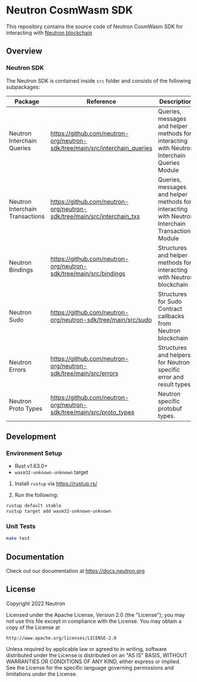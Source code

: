# Neutron CosmWasm SDK

This repository contains the source code of Neutron CosmWasm SDK for interacting with [Neutron blockchain](https://github.com/neutron-org/neutron)

## Overview

### Neutron SDK

The Neutron SDK is contained inside `src` folder and consists of the following subpackages:

| Package                         | Reference                                                                   | Description                                                                                      |
|---------------------------------|-----------------------------------------------------------------------------|--------------------------------------------------------------------------------------------------|
| Neutron Interchain Queries      | https://github.com/neutron-org/neutron-sdk/tree/main/src/interchain_queries | Queries, messages and helper methods for interacting with Neutron Interchain Queries Module      |
| Neutron Interchain Transactions | https://github.com/neutron-org/neutron-sdk/tree/main/src/interchain_txs     | Queries, messages and helper methods for interacting with Neutron Interchain Transactions Module |
| Neutron Bindings                | https://github.com/neutron-org/neutron-sdk/tree/main/src/bindings           | Structures and helper methods for interacting with Neutron blockchain                            |
| Neutron Sudo                    | https://github.com/neutron-org/neutron-sdk/tree/main/src/sudo               | Structures for Sudo Contract callbacks from Neutron blockchain                                   |
| Neutron Errors                  | https://github.com/neutron-org/neutron-sdk/tree/main/src/errors             | Structures and helpers for Neutron specific error and result types                               |
| Neutron Proto Types             | https://github.com/neutron-org/neutron-sdk/tree/main/src/proto_types        | Neutron specific protobuf types.                                                                 |

## Development

### Environment Setup

- Rust v1.63.0+
- `wasm32-unknown-unknown` target

1. Install `rustup` via https://rustup.rs/

2. Run the following:

```sh
rustup default stable
rustup target add wasm32-unknown-unknown
```

### Unit Tests

```sh
make test
```

## Documentation

Check out our documentation at https://docs.neutron.org

## License

Copyright 2022 Neutron

Licensed under the Apache License, Version 2.0 (the "License");
you may not use this file except in compliance with the License.
You may obtain a copy of the License at

    http://www.apache.org/licenses/LICENSE-2.0

Unless required by applicable law or agreed to in writing, software
distributed under the License is distributed on an "AS IS" BASIS,
WITHOUT WARRANTIES OR CONDITIONS OF ANY KIND, either express or implied.
See the License for the specific language governing permissions and
limitations under the License.
